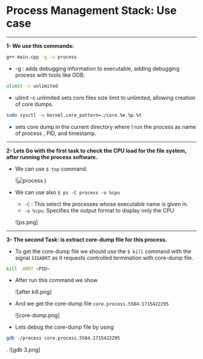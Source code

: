 # Process Management Stack: Use case
---
 **1- We use this commands:**
``` bash
g++ main.cpp -g -o process
```
* -g : adds debugging information to executable, adding debugging process with tools like GDB. 
``` bash
ulimit -c unlimited
```
* ulimit -c unlimited sets core files size limit to unlimited, allowing creation of core dumps.
 ```bash
 sudo sysctl -w kernel.core_pattern=./core.%e.%p.%t
```
* sets core dump  in the current directory where I run the process  as name of process , PID, and timestamp.
---
**2- Lets Go with the first task to check the CPU load for the file system, after running the      process software.**
  * We can use `$ top` command.
    

    !![process](/process.png)
)
*  We can use also `$ ps -C process -o %cpu` 
	 * `-C` : This select the processes whose executable name is given in.
	 * `-o %cpu`: Specifies the output format to display only the CPU.
	
    ![ps.png]
---
**3- The second Task: is extract core-dump file for this process.**
* To get the core-dump file we should use the `$ kill` command with the signal `SIGABRT` as it requests controlled termination with core-dump file.
```bash
kill -ABRT <PID>
```
* After run this command we show 

	![after kill.png]
* And we get the core-dump file `core.process.5584.1715422295`

	![core-dump.png]
* Lets debug the core-dump file by using 
```bash
gdb ./process core.process.5584.1715422295
```
.
 	![gdb 3.png]
